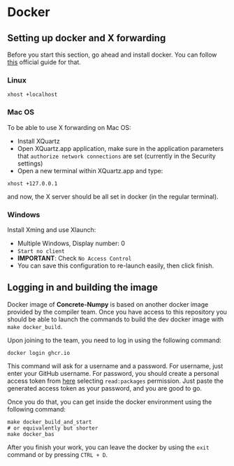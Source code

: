 # Docker

## Setting up docker and X forwarding

Before you start this section, go ahead and install docker. You can follow [this](https://docs.docker.com/engine/install/) official guide for that.

### Linux

```shell
xhost +localhost
```

### Mac OS

To be able to use X forwarding on Mac OS:
- Install XQuartz
- Open XQuartz.app application, make sure in the application parameters that `authorize network connections` are set (currently in the Security settings)
- Open a new terminal within XQuartz.app and type:

```shell
xhost +127.0.0.1
```

and now, the X server should be all set in docker (in the regular terminal).

### Windows

Install Xming and use Xlaunch:
- Multiple Windows, Display number: 0
- `Start no client`
- **IMPORTANT**: Check `No Access Control`
- You can save this configuration to re-launch easily, then click finish.

## Logging in and building the image

Docker image of **Concrete-Numpy** is based on another docker image provided by the compiler team. Once you have access to this repository you should be able to launch the commands to build the dev docker image with `make docker_build`.

Upon joining to the team, you need to log in using the following command:

```shell
docker login ghcr.io
```

This command will ask for a username and a password. For username, just enter your GitHub username. For password, you should create a personal access token from [here](https://github.com/settings/tokens) selecting `read:packages` permission. Just paste the generated access token as your password, and you are good to go.

Once you do that, you can get inside the docker environment using the following command:

```shell
make docker_build_and_start
# or equivalently but shorter
make docker_bas
```

After you finish your work, you can leave the docker by using the `exit` command or by pressing `CTRL + D`.

